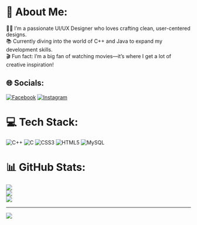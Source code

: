 # 💫 About Me:
👨‍💻 I’m a passionate UI/UX Designer who loves crafting clean, user-centered designs.<br>📚 Currently diving into the world of C++ and Java to expand my development skills.<br>🎬 Fun fact: I’m a big fan of watching movies—it’s where I get a lot of creative inspiration!


## 🌐 Socials:
[![Facebook](https://img.shields.io/badge/Facebook-%231877F2.svg?logo=Facebook&logoColor=white)](https://facebook.com/https://www.facebook.com/share/1GJJGSmEPT/) [![Instagram](https://img.shields.io/badge/Instagram-%23E4405F.svg?logo=Instagram&logoColor=white)](https://instagram.com/https://www.instagram.com/its_me_rohit154?igsh=MW01a3I4ZmtqdGp5YQ==) 

# 💻 Tech Stack:
![C++](https://img.shields.io/badge/c++-%2300599C.svg?style=for-the-badge&logo=c%2B%2B&logoColor=white) ![C](https://img.shields.io/badge/c-%2300599C.svg?style=for-the-badge&logo=c&logoColor=white) ![CSS3](https://img.shields.io/badge/css3-%231572B6.svg?style=for-the-badge&logo=css3&logoColor=white) ![HTML5](https://img.shields.io/badge/html5-%23E34F26.svg?style=for-the-badge&logo=html5&logoColor=white) ![MySQL](https://img.shields.io/badge/mysql-4479A1.svg?style=for-the-badge&logo=mysql&logoColor=white) 
# 📊 GitHub Stats:
![](https://github-readme-stats.vercel.app/api?username=Rohitkumar875&theme=dark&hide_border=false&include_all_commits=false&count_private=false)<br/>
![](https://nirzak-streak-stats.vercel.app/?user=Rohitkumar875&theme=dark&hide_border=false)<br/>
![](https://github-readme-stats.vercel.app/api/top-langs/?username=Rohitkumar875&theme=dark&hide_border=false&include_all_commits=false&count_private=false&layout=compact)

---
[![](https://visitcount.itsvg.in/api?id=Rohitkumar875&icon=0&color=0)](https://visitcount.itsvg.in)

<!-- Proudly created with GPRM ( https://gprm.itsvg.in ) -->
